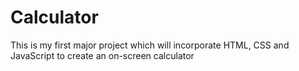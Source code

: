 # Calculator

This is my first major project which will incorporate HTML, CSS and JavaScript to create an on-screen calculator